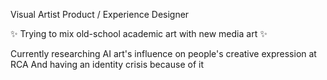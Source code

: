 Visual Artist
Product / Experience Designer

✨ Trying to mix old-school academic art with new media art ✨

Currently researching AI art's influence on people's creative expression at RCA
And having an identity crisis because of it

<!--
**lidi-fu/lidi-fu** is a ✨ _special_ ✨ repository because its `README.md` (this file) appears on your GitHub profile.

Here are some ideas to get you started:

- 🔭 I’m currently working on ...
- 🌱 I’m currently learning ...
- 👯 I’m looking to collaborate on ...
- 🤔 I’m looking for help with ...
- 💬 Ask me about ...
- 📫 How to reach me: ...
- 😄 Pronouns: ...
- ⚡ Fun fact: ...
-->
